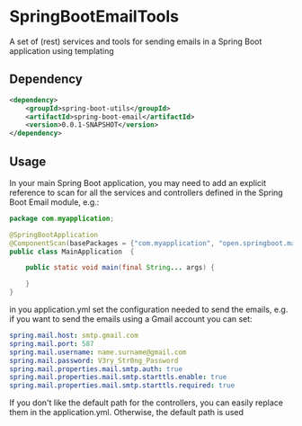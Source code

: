 # SpringBootEmailTools
A set of  (rest) services and tools for sending emails in a Spring Boot application using templating


## Dependency

```xml
<dependency>
    <groupId>spring-boot-utils</groupId>
    <artifactId>spring-boot-email</artifactId>
    <version>0.0.1-SNAPSHOT</version>
</dependency>
```


## Usage
In your main Spring Boot application, you may need to add an explicit reference
to scan for all the services and controllers defined in the Spring Boot Email module, e.g.:

```java
package com.myapplication;

@SpringBootApplication
@ComponentScan(basePackages = {"com.myapplication", "open.springboot.mail"})
public class MainApplication  {

    public static void main(final String... args) {

    }
}
```


in you application.yml set the configuration needed to send the emails, e.g. if you want to send
the emails using a Gmail account you can set:

```yml
spring.mail.host: smtp.gmail.com
spring.mail.port: 587
spring.mail.username: name.surname@gmail.com
spring.mail.password: V3ry_Str0ng_Password
spring.mail.properties.mail.smtp.auth: true
spring.mail.properties.mail.smtp.starttls.enable: true
spring.mail.properties.mail.smtp.starttls.required: true
```

If you don't like the default path for the controllers, you can easily replace
them in the application.yml. Otherwise, the default path is used
